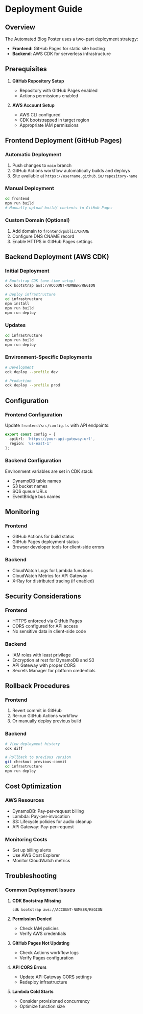 # Deployment Guide

## Overview

The Automated Blog Poster uses a two-part deployment strategy:
- **Frontend**: GitHub Pages for static site hosting
- **Backend**: AWS CDK for serverless infrastructure

## Prerequisites

1. **GitHub Repository Setup**
   - Repository with GitHub Pages enabled
   - Actions permissions enabled

2. **AWS Account Setup**
   - AWS CLI configured
   - CDK bootstrapped in target region
   - Appropriate IAM permissions

## Frontend Deployment (GitHub Pages)

### Automatic Deployment
1. Push changes to `main` branch
2. GitHub Actions workflow automatically builds and deploys
3. Site available at `https://username.github.io/repository-name`

### Manual Deployment
```bash
cd frontend
npm run build
# Manually upload build/ contents to GitHub Pages
```

### Custom Domain (Optional)
1. Add domain to `frontend/public/CNAME`
2. Configure DNS CNAME record
3. Enable HTTPS in GitHub Pages settings

## Backend Deployment (AWS CDK)

### Initial Deployment
```bash
# Bootstrap CDK (one-time setup)
cdk bootstrap aws://ACCOUNT-NUMBER/REGION

# Deploy infrastructure
cd infrastructure
npm install
npm run build
npm run deploy
```

### Updates
```bash
cd infrastructure
npm run build
npm run deploy
```

### Environment-Specific Deployments
```bash
# Development
cdk deploy --profile dev

# Production
cdk deploy --profile prod
```

## Configuration

### Frontend Configuration
Update `frontend/src/config.ts` with API endpoints:
```typescript
export const config = {
  apiUrl: 'https://your-api-gateway-url',
  region: 'us-east-1'
};
```

### Backend Configuration
Environment variables are set in CDK stack:
- DynamoDB table names
- S3 bucket names
- SQS queue URLs
- EventBridge bus names

## Monitoring

### Frontend
- GitHub Actions for build status
- GitHub Pages deployment status
- Browser developer tools for client-side errors

### Backend
- CloudWatch Logs for Lambda functions
- CloudWatch Metrics for API Gateway
- X-Ray for distributed tracing (if enabled)

## Security Considerations

### Frontend
- HTTPS enforced via GitHub Pages
- CORS configured for API access
- No sensitive data in client-side code

### Backend
- IAM roles with least privilege
- Encryption at rest for DynamoDB and S3
- API Gateway with proper CORS
- Secrets Manager for platform credentials

## Rollback Procedures

### Frontend
1. Revert commit in GitHub
2. Re-run GitHub Actions workflow
3. Or manually deploy previous build

### Backend
```bash
# View deployment history
cdk diff

# Rollback to previous version
git checkout previous-commit
cd infrastructure
npm run deploy
```

## Cost Optimization

### AWS Resources
- DynamoDB: Pay-per-request billing
- Lambda: Pay-per-invocation
- S3: Lifecycle policies for audio cleanup
- API Gateway: Pay-per-request

### Monitoring Costs
- Set up billing alerts
- Use AWS Cost Explorer
- Monitor CloudWatch metrics

## Troubleshooting

### Common Deployment Issues

1. **CDK Bootstrap Missing**
   ```bash
   cdk bootstrap aws://ACCOUNT-NUMBER/REGION
   ```

2. **Permission Denied**
   - Check IAM policies
   - Verify AWS credentials

3. **GitHub Pages Not Updating**
   - Check Actions workflow logs
   - Verify Pages configuration

4. **API CORS Errors**
   - Update API Gateway CORS settings
   - Redeploy infrastructure

5. **Lambda Cold Starts**
   - Consider provisioned concurrency
   - Optimize function size